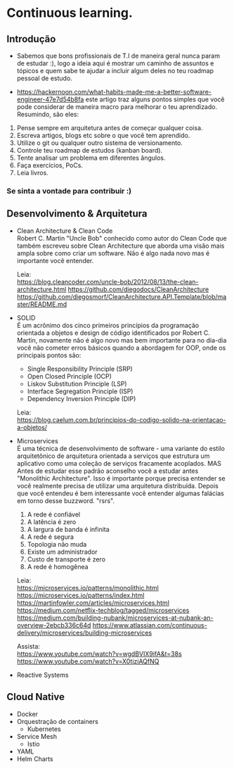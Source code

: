 # Continuous learning.
## Introdução

- Sabemos que bons profissionais de T.I de maneira geral nunca param de estudar :), logo a ideia aqui é mostrar um caminho de assuntos e tópicos e quem sabe te ajudar a incluir algum deles no teu roadmap pessoal de estudo. 

- https://hackernoon.com/what-habits-made-me-a-better-software-engineer-47e7d54b8fa este artigo traz alguns pontos simples que você pode considerar de maneira macro para melhorar o teu aprendizado. Resumindo, são eles:

1. Pense sempre em arquitetura antes de começar qualquer coisa.
2. Escreva artigos, blogs etc sobre o que você tem aprendido.
3. Utilize o git ou qualquer outro sistema de versionamento.
4. Controle teu roadmap de estudos (kanban board).
5. Tente analisar um problema em diferentes ângulos.
6. Faça exercícios, PoCs.
7. Leia livros.

### Se sinta a vontade para contribuir :)

## Desenvolvimento & Arquitetura

- Clean Architecture & Clean Code <br>
    Robert C. Martin "Uncle Bob" conhecido como autor do Clean Code que também escreveu sobre Clean Architecture que aborda uma visão mais ampla sobre como criar um software. Não é algo nada novo mas é importante você entender.
    
    Leia: <br>
    https://blog.cleancoder.com/uncle-bob/2012/08/13/the-clean-architecture.html
    https://github.com/diegodocs/CleanArchitecture
    https://github.com/diegosmorf/CleanArchitecture.API.Template/blob/master/README.md

- SOLID <br>
        É um acrônimo dos cinco primeiros princípios da programação orientada a objetos e design de código identificados por  Robert C. Martin, novamente não é algo novo mas bem importante para no dia-dia você não cometer erros básicos quando a abordagem for OOP, onde os principais pontos são:
    - Single Responsibility Principle (SRP)
    - Open Closed Principle (OCP)
    - Liskov Substitution Principle (LSP)
    - Interface Segregation Principle (ISP)
    - Dependency Inversion Principle (DIP)    
    
    Leia: <br>
    https://blog.caelum.com.br/principios-do-codigo-solido-na-orientacao-a-objetos/
    
- Microservices <br>
    É uma técnica de desenvolvimento de software - uma variante do estilo arquitetônico de arquitetura orientada a serviços que estrutura um aplicativo como uma coleção de serviços fracamente acoplados. MAS Antes de estudar esse padrão aconselho você a estudar antes "Monolithic Architecture". Isso é importante porque precisa entender se você realmente precisa de utilizar uma arquitetura distribuída. Depois que você entendeu é bem interessante você entender algumas falácias em torno desse buzzword. "rsrs". <br>
    
    1. A rede é confiável
    2. A latência é zero
    3. A largura de banda é infinita
    4. A rede é segura
    5. Topologia não muda
    6. Existe um administrador
    7. Custo de transporte é zero
    8. A rede é homogênea <br>
    
    
    
    Leia: <br>
    https://microservices.io/patterns/monolithic.html
    https://microservices.io/patterns/index.html
    https://martinfowler.com/articles/microservices.html
    https://medium.com/netflix-techblog/tagged/microservices
    https://medium.com/building-nubank/microservices-at-nubank-an-overview-2ebcb336c64d
    https://www.atlassian.com/continuous-delivery/microservices/building-microservices
    
    Assista: <br>
    https://www.youtube.com/watch?v=wgdBVIX9ifA&t=38s <br>
    https://www.youtube.com/watch?v=X0tjziAQfNQ
    
- Reactive Systems

## Cloud Native

- Docker
- Orquestração de containers 
    - Kubernetes
- Service Mesh
    - Istio
- YAML
- Helm Charts
